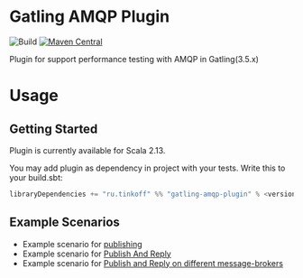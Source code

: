 # Gatling AMQP Plugin 
![Build](https://github.com/TinkoffCreditSystems/gatling-amqp-plugin/workflows/Build/badge.svg) [![Maven Central](https://img.shields.io/maven-central/v/ru.tinkoff/gatling-amqp-plugin_2.13.svg?color=success)](https://search.maven.org/search?q=ru.tinkoff.gatling-amqp-plugin)

Plugin for support performance testing with AMQP in Gatling(3.5.x)

# Usage

## Getting Started
Plugin is currently available for Scala 2.13.

You may add plugin as dependency in project with your tests. Write this to your build.sbt: 
``` scala
libraryDependencies += "ru.tinkoff" %% "gatling-amqp-plugin" % <version> % Test
``` 

## Example Scenarios

* Example scenario for [publishing](https://github.com/TinkoffCreditSystems/gatling-amqp-plugin/blob/master/src/test/scala/ru/tinkoff/gatling/amqp/examples/PublishExample.scala)
* Example scenario for [Publish And Reply](https://github.com/TinkoffCreditSystems/gatling-amqp-plugin/blob/master/src/test/scala/ru/tinkoff/gatling/amqp/examples/RequestReplyExample.scala)
* Example scenario for [Publish and Reply on different message-brokers](https://github.com/TinkoffCreditSystems/gatling-amqp-plugin/blob/master/src/test/scala/ru/tinkoff/gatling/amqp/examples/RequestReplyTwoBrokerExample.scala)
